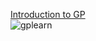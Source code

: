 
[Introduction to GP](https://gplearn.readthedocs.io/en/stable/examples.html)<br>
![gplearn](https://github.com/trevorstephens/gplearn/blob/master/doc/logos/gplearn-wide.png)
